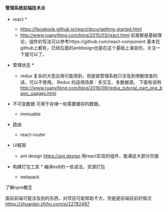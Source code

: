#### 管理系统前端技术点

* react *
	* https://facebook.github.io/react/docs/getting-started.html
	* http://www.ruanyifeng.com/blog/2015/03/react.html
前面都是基础理论，组件的写法可以参考https://github.com/react-component
基本在github上都有，已经后面的antdesign也是在这个基础上演变的，关注一下就可以了。

* 管理状态 *
	* redux
	复杂的大型应用可能用到，但是就管理系统只涉及到增删改查的话，可以不使用。
	Redux 的适用场景：多交互、多数据源。
	下面有说明
	http://www.ruanyifeng.com/blog/2016/09/redux_tutorial_part_one_basic_usages.html
* 不可变数据
	可用于存储一些需要缓存的数据。
	* immuable
* 路由 
	* react-router

*  UI框架
	* ant design https://ant.design
   用react实现的组件，能满足大部分页面
   
* 构建打包工具 *
	编译es6的一些语法，资源打包
	* webpack

了解npm概念

面前前端可能涉及到的东西，对项目可能帮助不大，但是是前端目前的情况
https://zhuanlan.zhihu.com/p/22782487
